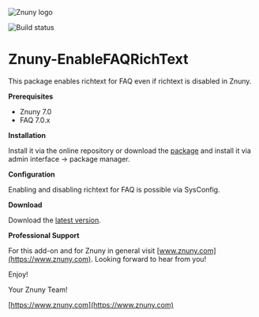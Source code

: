 ![Znuny logo](https://www.znuny.com/assets/images/logo_small.png)


![Build status](https://badge.proxy.znuny.com/Znuny4OTRS-EnableFAQRichText/rel-7_0)

Znuny-EnableFAQRichText
=======================
This package enables richtext for FAQ even if richtext is disabled in Znuny.

**Prerequisites**

- Znuny 7.0
- FAQ 7.0.x

**Installation**

Install it via the online repository or download the [package](https://addons.znuny.com/api/addon_repos/public/2194/latest) and install it via admin interface -> package manager.

**Configuration**

Enabling and disabling richtext for FAQ is possible via SysConfig.

**Download**

Download the [latest version](https://addons.znuny.com/api/addon_repos/public/2194/latest).

**Professional Support**

For this add-on and for Znuny in general visit [www.znuny.com](https://www.znuny.com). Looking forward to hear from you!

Enjoy!

Your Znuny Team!

[https://www.znuny.com](https://www.znuny.com)
